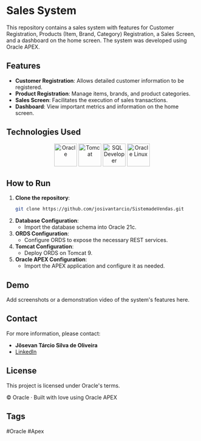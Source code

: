 # Sales System

This repository contains a sales system with features for Customer Registration, Products (Item, Brand, Category) Registration, a Sales Screen, and a dashboard on the home screen. The system was developed using Oracle APEX.

## Features

- **Customer Registration**: Allows detailed customer information to be registered.
- **Product Registration**: Manage items, brands, and product categories.
- **Sales Screen**: Facilitates the execution of sales transactions.
- **Dashboard**: View important metrics and information on the home screen.

## Technologies Used

<p align="center">
  <img src="https://img.icons8.com/color/48/000000/oracle-logo.png" alt="Oracle" width="60" height="60"/>
  <img src="https://img.icons8.com/color/48/000000/tomcat.png" alt="Tomcat" width="60" height="60"/>
  <img src="https://img.icons8.com/color/48/000000/sql.png" alt="SQL Developer" width="60" height="60"/>
  <img src="https://img.icons8.com/ios-filled/50/000000/oracle-logo.png" alt="Oracle Linux" width="60" height="60"/>
</p>

## How to Run

1. **Clone the repository**:
    ```sh
    git clone https://github.com/josivantarcio/SistemadeVendas.git
    ```
2. **Database Configuration**:
    - Import the database schema into Oracle 21c.
3. **ORDS Configuration**:
    - Configure ORDS to expose the necessary REST services.
4. **Tomcat Configuration**:
    - Deploy ORDS on Tomcat 9.
5. **Oracle APEX Configuration**:
    - Import the APEX application and configure it as needed.

## Demo

Add screenshots or a demonstration video of the system's features here.

## Contact

For more information, please contact:

- **Jôsevan Tárcio Silva de Oliveira**
- [LinkedIn](https://www.linkedin.com/in/josevantarc/) 

## License

This project is licensed under Oracle's terms.

© Oracle · Built with love using Oracle APEX

## Tags

#Oracle #Apex
